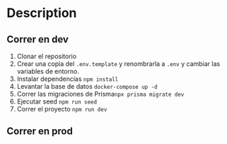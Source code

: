 # Description

## Correr en dev

1. Clonar el repositorio
2. Crear una copia del `.env.template` y renombrarla a `.env` y cambiar las variables de entorno.
3. Instalar dependencias `npm install`
4. Levantar la base de datos `docker-compose up -d`
5. Correr las migraciones de Prisma`npx prisma migrate dev`
6. Ejecutar seed `npm run seed`
7. Correr el proyecto `npm run dev`

## Correr en prod
